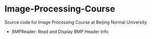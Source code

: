 # Image-Processing-Course
Source code for Image Processing Course at Beijing Normal University

- BMPReader: Read and Display BMP Header Info 

